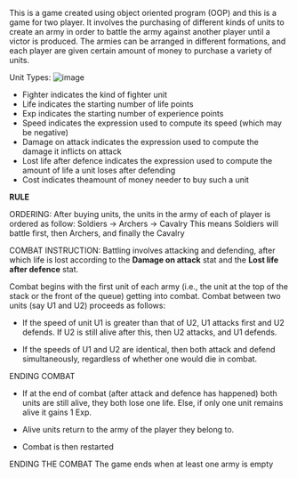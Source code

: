 This is a game created using object oriented program (OOP) and this is a game for two player. It involves the purchasing of different kinds of units to create an army in order to battle the army against another player until a victor is produced. The armies can be arranged in different formations, and each player are given certain amount of money to purchase a variety of units. 

Unit Types: 
![image](https://user-images.githubusercontent.com/67167072/133466013-8a37f94c-f16e-4a6c-8100-79a9b9b381c0.png)

- Fighter indicates the kind of fighter unit 
- Life indicates the starting number of life points 
- Exp indicates the starting number of experience points 
- Speed indicates the expression used to compute its speed (which may be negative)
- Damage on attack indicates the expression used to compute the damage it inflicts on attack 
- Lost life after defence indicates the expression used to compute the amount of life a unit loses after defending 
- Cost indicates theamount of money needer to buy such a unit

**RULE**

ORDERING:
After buying units, the units in the army of each of player is ordered as follow: 
  Soldiers -> Archers -> Cavalry 
This means Soldiers will battle first, then Archers, and finally the Cavalry 

COMBAT INSTRUCTION:
Battling involves attacking and defending, after which life is lost according to the **Damage on attack** stat and the **Lost life after defence** stat. 

Combat begins with the first unit of each army (i.e., the unit at the top of the stack or the front of the queue) getting into combat. Combat between two units (say U1 and U2) proceeds as follows:  

- If the speed of unit U1 is greater than that of U2, U1 attacks first and U2 defends. If U2 is still alive after this, then U2 attacks, and U1 defends.

- If the speeds of U1 and U2 are identical, then both attack and defend simultaneously, regardless of whether one would die in combat.   


ENDING COMBAT
- If at the end of combat (after attack and defence has happened) both units are still alive, they both lose one life. Else, if only one unit remains alive it gains 1 Exp. 

- Alive units return to the army of the player they belong to.  

- Combat is then restarted 


ENDING THE COMBAT
The game ends when at least one army is empty



